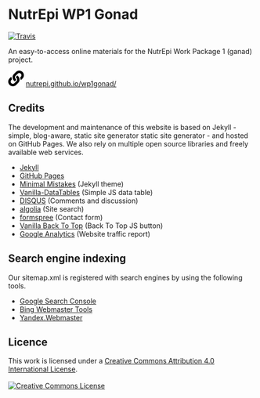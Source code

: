 # NutrEpi WP1 Gonad <img src="{{site.baseurl}}/assets/images/logo/logo.png" align="right" alt="" width="100" />
[![Travis](https://travis-ci.org/NutrEpi/wp1liver.svg?branch=gh-pages)](https://travis-ci.org/NutrEpi/wp1gonad)

An easy-to-access online materials for the NutrEpi Work Package 1 (ganad) project.

![](data/link-solid_16x16.svg) [nutrepi.github.io/wp1gonad/](http://nutrepi.github.io/wp1gonad/)

## Credits
The development and maintenance of this website is based on Jekyll - simple, blog-aware, static site generator static site generator - and hosted on GitHub Pages. We also rely on multiple open source libraries and freely available web services.

- [Jekyll](http://jekyllrb.com/)
- [GitHub Pages](https://pages.github.com/)
- [Minimal Mistakes](https://mmistakes.github.io/minimal-mistakes/) (Jekyll theme)
- [Vanilla-DataTables](https://github.com/Mobius1/Vanilla-DataTables/) (Simple JS data table)
- [DISQUS](https://disqus.com/) (Comments and discussion)
- [algolia](https://www.algolia.com/) (Site search)
- [formspree](https://formspree.io/) (Contact form)
- [Vanilla Back To Top](https://github.com/vfeskov/vanilla-back-to-top) (Back To Top JS button)
- [Google Analytics](https://analytics.google.com/analytics/web/) (Website traffic report)

## Search engine indexing
Our sitemap.xml is registered with search engines by using the following tools.

- [Google Search Console](https://search.google.com/search-console/)
- [Bing Webmaster Tools](https://www.bing.com/webmasters/)
- [Yandex.Webmaster](https://webmaster.yandex.com)

## Licence
This work is licensed under a <a rel="license" href="http://creativecommons.org/licenses/by/4.0/">Creative Commons Attribution 4.0 International License</a>. <br /><br />
<a rel="license" href="http://creativecommons.org/licenses/by/4.0/"><img alt="Creative Commons License" style="border-width:0" src="https://i.creativecommons.org/l/by/4.0/88x31.png" /></a>
